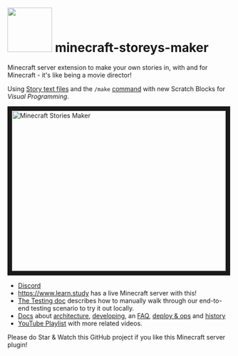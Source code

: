 # <a href="https://www.learn.study"><img src="logo/oasis.learn.study-Minecraft-Scratch-HighRes.png" width="100"/></a> minecraft-storeys-maker

Minecraft server extension to make your own stories in, with and for Minecraft - it's like being a movie director!

Using [Story text files](docs/story.md) and the `/make` [command](docs/commands.md) with new Scratch Blocks for _Visual Programming_.

<a href="http://www.youtube.com/watch?feature=player_embedded&v=ZHHUB7R0gEo
" target="_blank"><img src="http://img.youtube.com/vi/ZHHUB7R0gEo/0.jpg"
alt="Minecraft Stories Maker" width="480" height="360" border="10" /></a>

* [Discord](https://discord.gg/NPbutxm)
* https://www.learn.study has a live Minecraft server with this!
* [The Testing doc](docs/testing.md) describes how to manually walk through our end-to-end testing scenario to try it out locally.
* [Docs](docs/) about [architecture](docs/architecture.md), [developing](docs/develop.md), an [FAQ](docs/faq.md), [deploy & ops](docs/ops.md) and [history](docs/history/)
* [YouTube Playlist](https://www.youtube.com/playlist?list=PL7PA3zq_6Oqce-C2MhAK4FWb98OTFVrQo) with more related videos.

Please do Star & Watch this GitHub project if you like this Minecraft server plugin!
